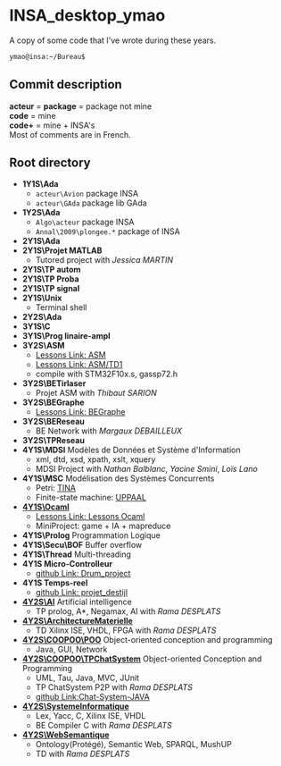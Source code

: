 # INSA_desktop_ymao
A copy of some code that I've wrote during these years.
```sh
ymao@insa:~/Bureau$
```

## Commit description

**acteur** = **package** = package not mine  
**code** = mine  
**code+** = mine + INSA's  
Most of comments are in French.  

## Root directory
- **1Y1S\Ada**
  - `acteur\Avion` package INSA
  - `acteur\GAda` package lib GAda
- **1Y2S\Ada**
  - `Algo\acteur` package INSA
  - `Annal\2009\plongee.*` package of INSA
- **2Y1S\Ada**
- **2Y1S\Projet MATLAB**
  - Tutored project with _Jessica MARTIN_
- **2Y1S\TP autom**
- **2Y1S\TP Proba**
- **2Y1S\TP signal**
- **2Y1S\Unix**
  - Terminal shell
- **2Y2S\Ada**
- **3Y1S\C**
- **3Y1S\Prog linaire-ampl**
- **3Y2S\ASM**
  - [Lessons Link: ASM](http://sourcecode.fr/insa/ASM/)
  - [Lessons Link: ASM/TD1](http://sourcecode.fr/insa/ASM/TD_M1/)
  - compile with STM32F10x.s, gassp72.h
- **3Y2S\BETirlaser**
  - Projet ASM with _Thibaut SARION_
- **3Y2S\BEGraphe**
  - [Lessons Link: BEGraphe](http://wwwdgeinew.insa-toulouse.fr/~lebotlan/NEW/graphes.html)
- **3Y2S\BEReseau**
  - BE Network with _Margaux DEBAILLEUX_
- **3Y2S\TPReseau**
- **4Y1S\MDSI** Modèles de Données et Système d'Information
  - xml, dtd, xsd, xpath, xslt, xquery
  - MDSI Project with _Nathan Balblanc_, _Yacine Smini_, _Loïs Lano_
- **4Y1S\MSC** Modélisation des Systèmes Concurrents
  - Petri: [TINA](http://homepages.laas.fr/francois/POLYS/ENSEIGNEMENT/PN/index.php)
  - Finite-state machine: [UPPAAL](http://homepages.laas.fr/francois/UPPAAL/)
- [**4Y1S\Ocaml**](./4Y1S/Ocaml/MiniProject)
  - [Lessons Link: Lessons Ocaml](http://wwwdgeinew.insa-toulouse.fr/~lebotlan/NEW/ocaml.html)
  - MiniProject: game + IA + mapreduce
- **4Y1S\Prolog** Programmation Logique
- **4Y1S\Secu\BOF** Buffer overflow
- **4Y1S\Thread** Multi-threading
- **4Y1S Micro-Controlleur**
  - [github Link: Drum_project](https://github.com/voilacti/Drum_project)
- **4Y1S Temps-reel**
  - [github Link: projet_destijl](https://github.com/quentinleclerc/projet_destijl)
- [**4Y2S\AI**](./4Y2S/AI) Artificial intelligence
  - TP prolog, A\*, Negamax, AI with _Rama DESPLATS_
- [**4Y2S\ArchitectureMaterielle**](./4Y2S/ArchitectureMaterielle)
  - TD Xilinx ISE, VHDL, FPGA with _Rama DESPLATS_
- [**4Y2S\COOPOO\POO**](./4Y2S/COOPOO/POO) Object-oriented conception and programming
  - Java, GUI, Network
- [**4Y2S\COOPOO\TPChatSystem**](./4Y2S/COOPOO/TPChatSystem) Object-oriented Conception and Programming
  - UML, Tau, Java, MVC, JUnit
  - TP ChatSystem P2P with _Rama DESPLATS_
  - [github Link:Chat-System-JAVA](https://github.com/ramadesplats/Chat-System-JAVA)
- [**4Y2S\SystemeInformatique**](./4Y2S/SystemeInformatique)
  - Lex, Yacc, C, Xilinx ISE, VHDL
  - BE Compiler C with _Rama DESPLATS_
- [**4Y2S\WebSemantique**](./4Y2S/WebSemantique)
  - Ontology(Protégé), Semantic Web, SPARQL, MushUP
  - TD with _Rama DESPLATS_
